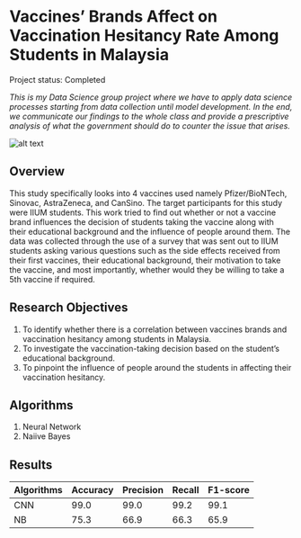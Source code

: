# Vaccines’ Brands Affect on Vaccination Hesitancy Rate Among Students in Malaysia

Project status: Completed

_This is my Data Science group project where we have to apply data science processes starting from data collection until model development. In the end, we communicate our findings to the whole class and provide a prescriptive analysis of what the government should do to counter the issue that arises._

![alt text](https://www.pharmaceutical-technology.com/wp-content/uploads/sites/24/2020/03/ra-test-tube-blood-sample-covid19-novel-1647651919-post.png)

## Overview
This study specifically looks into 4 vaccines used namely Pfizer/BioNTech, Sinovac, AstraZeneca, and CanSino. The target participants for this study were IIUM students. This work tried to find out whether or not a vaccine brand influences the decision of students taking the vaccine along with their educational background and the influence of people around them. The data was collected through the use of a survey that was sent out to IIUM students asking various questions such as the side effects received from their first vaccines, their educational background, their motivation to take the vaccine, and most importantly, whether would they be willing to take a 5th vaccine if required. 

## Research Objectives
1. To identify whether there is a correlation between vaccines brands and vaccination hesitancy among students in Malaysia.
2. To investigate the vaccination-taking decision based on the student’s educational background.
3. To pinpoint the influence of people around the students in affecting their vaccination hesitancy.


## Algorithms
1. Neural Network
2. Naiive Bayes

## Results
Algorithms | Accuracy | Precision | Recall | F1-score |
--- | --- | --- | --- |--- |
CNN | 99.0 | 99.0 | 99.2 | 99.1 |
NB | 75.3 | 66.9 | 66.3 | 65.9 |

